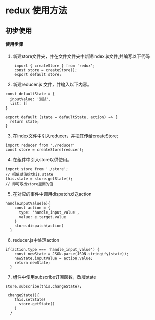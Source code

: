 # redux 使用方法

## 初步使用

#### 使用步骤
1. 新建store文件夹，并在文件文件夹中新建index.js文件,并编写以下代码

```
    import { createStore } from 'redux';
    const store = createStore();
    export default store;
```

2. 新建reducer.js 文件，并输入以下内容。

```
const defaultState = {
  inputValue: '测试',
  list: []
}

export default (state = defaultState, action) => {
  return state;
}

```

3. 在index文件中引入reducer，并把其传给createStore;
```
import reducer from './reducer'
const store = createStore(reducer);
```

4. 在组件中引入store以供使用。
```
import store from './store';
// 把值赋值给this.state
this.state = store.getState();
// 即可取出store里面的值
```

5. 在对应的事件中调用dispatch发送action
```
handleInputValue(e){
    const action = {
      type: 'handle_input_value',
      value: e.target.value
    }
    store.dispatch(action)
  }
```
6. reducer.js中处理action
```
if(action.type === 'handle_input_value') {
    const newState = JSON.parse(JSON.stringify(state));
    newState.inputValue = action.value;
    return newState;
  }
```
7. 组件中使用subscribe订阅函数，改版state
```$xslt
store.subscribe(this.changeState);

 changeState(){
    this.setState(
      store.getState()
    )
  }
```